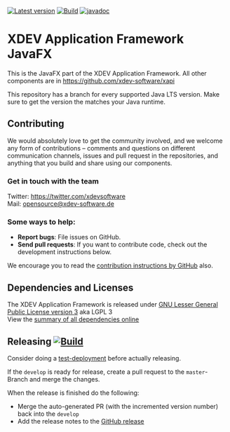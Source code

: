 [![Latest version](https://img.shields.io/maven-central/v/com.xdev-software/xapi-fx)](https://mvnrepository.com/artifact/com.xdev-software/xapi-fx)
[![Build](https://img.shields.io/github/workflow/status/xdev-software/xapi-fx/Check%20Build/develop)](https://github.com/xdev-software/xapi-fx/actions/workflows/checkBuild.yml?query=branch%3Adevelop)
[![javadoc](https://javadoc.io/badge2/com.xdev-software/xapi-fx/javadoc.svg)](https://javadoc.io/doc/com.xdev-software/xapi-fx) 

# XDEV Application Framework JavaFX
This is the JavaFX part of the XDEV Application Framework. All other components are in https://github.com/xdev-software/xapi

This repository has a branch for every supported Java LTS version. Make sure to get the version the matches your Java runtime.

## Contributing

We would absolutely love to get the community involved, and we welcome any form of contributions – comments and questions on different communication channels, issues and pull request in the repositories, and anything that you build and share using our components.

### Get in touch with the team

Twitter: https://twitter.com/xdevsoftware<br/>
Mail: opensource@xdev-software.de

### Some ways to help:

- **Report bugs**: File issues on GitHub.
- **Send pull requests**: If you want to contribute code, check out the development instructions below.

We encourage you to read the [contribution instructions by GitHub](https://guides.github.com/activities/contributing-to-open-source/#contributing) also.

## Dependencies and Licenses
The XDEV Application Framework is released under [GNU Lesser General Public License version 3](https://www.gnu.org/licenses/lgpl-3.0.en.html) aka LGPL 3<br/>
View the [summary of all dependencies online](https://xdev-software.github.io/xapi-fx/dependencies/)

## Releasing [![Build](https://img.shields.io/github/workflow/status/xdev-software/xapi-fx/Release?label=Release)](https://github.com/xdev-software/xapi-fx/actions/workflows/release.yml)
Consider doing a [test-deployment](https://github.com/xdev-software/xapi-fx/actions/workflows/test-deploy.yml?query=branch%3Adevelop) before actually releasing.

If the ``develop`` is ready for release, create a pull request to the ``master``-Branch and merge the changes.

When the release is finished do the following:
* Merge the auto-generated PR (with the incremented version number) back into the ``develop``
* Add the release notes to the [GitHub release](https://github.com/xdev-software/xapi-fx/releases/latest)
